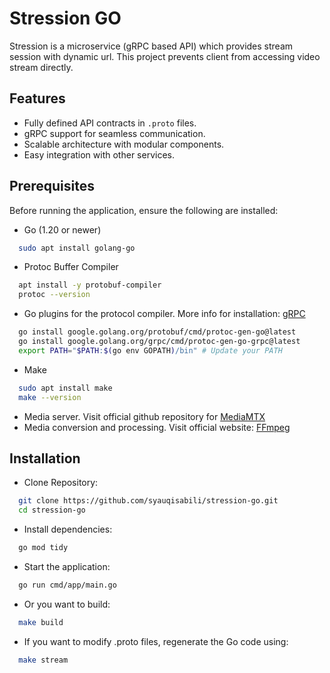 
# Stression GO

Stression is a microservice (gRPC based API) which provides stream session with dynamic url. This project prevents client from accessing video stream directly.


## Features

- Fully defined API contracts in `.proto` files.
- gRPC support for seamless communication.
- Scalable architecture with modular components.
- Easy integration with other services.


## Prerequisites

Before running the application, ensure the following are installed:

- Go (1.20 or newer)
```bash
  sudo apt install golang-go
```
- Protoc Buffer Compiler
```bash
  apt install -y protobuf-compiler
  protoc --version
```
- Go plugins for the protocol compiler. More info for installation: [gRPC](https://grpc.io/docs/languages/go/quickstart/)
```bash
  go install google.golang.org/protobuf/cmd/protoc-gen-go@latest
  go install google.golang.org/grpc/cmd/protoc-gen-go-grpc@latest
  export PATH="$PATH:$(go env GOPATH)/bin" # Update your PATH
```
- Make
```bash
  sudo apt install make
  make --version
```
- Media server. Visit official github repository for [MediaMTX](https://bluenviron.github.io/mediamtx/)
- Media conversion and processing. Visit official website: [FFmpeg](https://www.ffmpeg.org/)

## Installation

- Clone Repository:
```bash
  git clone https://github.com/syauqisabili/stression-go.git
  cd stression-go
```
- Install dependencies:
```bash
  go mod tidy
```
- Start the application:
```bash
  go run cmd/app/main.go
```
- Or you want to build:
```bash
  make build
```

- If you want to modify .proto files, regenerate the Go code using:
```bash
  make stream
```




    